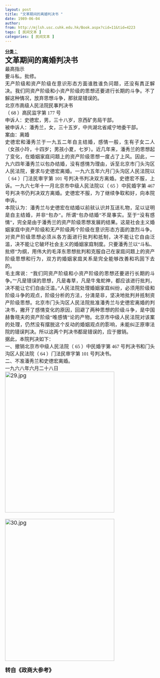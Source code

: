 ```yaml
---
layout: post
title: "文革期间的离婚判决书 "
date: 1989-06-04
author: 
from: http://mjlsh.usc.cuhk.edu.hk/Book.aspx?cid=11&tid=4223
tags: [ 民间文本 ]
categories: [ 民间文本 ]
---
```


<div style="margin: 15px 10px 10px 0px;">
 <div>
  <span id="ctl00_ContentPlaceHolder1_chapter1_SubjectLabel" style="font-weight:bold;text-decoration:underline;">
   分类：
  </span>
 </div>
 <p class="MsoNormal" style="margin: 0in 0in 0.0001pt; text-align: justify; font-size: 10.5pt; font-family: Calibri;">
  <o:p>
   <font size="3">
   </font>
  </o:p>
 </p>
 <p class="MsoNormal" style="margin: 0in 0in 0.0001pt; text-align: justify; font-size: 10.5pt; font-family: Calibri;">
  <b>
   <font size="5">
    <span lang="ZH-CN" style="font-family: 宋体;">
     文革期间的离婚判决书
    </span>
    <span lang="ZH-CN">
    </span>
   </font>
  </b>
 </p>
 <p class="MsoNormal" style="margin: 0in 0in 0.0001pt; text-align: justify; font-size: 10.5pt; font-family: Calibri;">
  <o:p>
   <font size="3">
   </font>
  </o:p>
 </p>
 <p class="MsoNormal" style="margin: 0in 0in 0.0001pt; text-align: justify; font-size: 10.5pt; font-family: Calibri;">
  <span lang="ZH-CN" style="font-family: 宋体;">
   <font size="3">
    最高指示
   </font>
  </span>
 </p>
 <p class="MsoNormal" style="margin: 0in 0in 0.0001pt; text-align: justify; font-size: 10.5pt; font-family: Calibri;">
  <o:p>
   <font size="3">
   </font>
  </o:p>
 </p>
 <p class="MsoNormal" style="margin: 0in 0in 0.0001pt; text-align: justify; font-size: 10.5pt; font-family: Calibri;">
  <span lang="ZH-CN" style="font-family: 宋体;">
   <font size="3">
    要斗私，批修。
   </font>
  </span>
 </p>
 <p class="MsoNormal" style="margin: 0in 0in 0.0001pt; text-align: justify; font-size: 10.5pt; font-family: Calibri;">
  <span lang="ZH-CN" style="font-family: 宋体;">
   <font size="3">
    无产阶级和资产阶级在意识形态方面谁胜谁负问题，还没有真正解决。我们同资产阶级和小资产阶级的思想还要进行长期的斗争。不了解这种情况，放弃思想斗争，那就是错误的。
   </font>
  </span>
 </p>
 <p class="MsoNormal" style="margin: 0in 0in 0.0001pt; text-align: justify; font-size: 10.5pt; font-family: Calibri;">
  <o:p>
   <font size="3">
   </font>
  </o:p>
 </p>
 <p class="MsoNormal" style="margin: 0in 0in 0.0001pt; text-align: justify; font-size: 10.5pt; font-family: Calibri;">
  <span lang="ZH-CN" style="font-family: 宋体;">
   <font size="3">
    北京市高级人民法院民事判决书
   </font>
  </span>
 </p>
 <p class="MsoNormal" style="margin: 0in 0in 0.0001pt; text-align: justify; font-size: 10.5pt; font-family: Calibri;">
  <o:p>
   <font size="3">
   </font>
  </o:p>
 </p>
 <p class="MsoNormal" style="margin: 0in 0in 0.0001pt; text-align: justify; font-size: 10.5pt; font-family: Calibri;">
  <font size="3">
   <span lang="ZH-CN" style="font-family: 宋体;">
    （
   </span>
   68
   <span lang="ZH-CN" style="font-family: 宋体;">
    ）高民监字第
   </span>
   177
   <span lang="ZH-CN" style="font-family: 宋体;">
    号
   </span>
  </font>
 </p>
 <p class="MsoNormal" style="margin: 0in 0in 0.0001pt; text-align: justify; font-size: 10.5pt; font-family: Calibri;">
  <o:p>
   <font size="3">
   </font>
  </o:p>
 </p>
 <p class="MsoNormal" style="margin: 0in 0in 0.0001pt; text-align: justify; font-size: 10.5pt; font-family: Calibri;">
  <span lang="ZH-CN" style="font-family: 宋体;">
   <font size="3">
    申诉人：史德宏，男，三十八岁，京西矿务局干部。
   </font>
  </span>
 </p>
 <p class="MsoNormal" style="margin: 0in 0in 0.0001pt; text-align: justify; font-size: 10.5pt; font-family: Calibri;">
  <span lang="ZH-CN" style="font-family: 宋体;">
   <font size="3">
    被申诉人：潘秀兰，女，三十五岁，中共湖北省咸宁地委干部。
   </font>
  </span>
 </p>
 <p class="MsoNormal" style="margin: 0in 0in 0.0001pt; text-align: justify; font-size: 10.5pt; font-family: Calibri;">
  <span lang="ZH-CN" style="font-family: 宋体;">
   <font size="3">
    案由：离婚
   </font>
  </span>
 </p>
 <p class="MsoNormal" style="margin: 0in 0in 0.0001pt; text-align: justify; font-size: 10.5pt; font-family: Calibri;">
  <o:p>
   <font size="3">
   </font>
  </o:p>
 </p>
 <p class="MsoNormal" style="margin: 0in 0in 0.0001pt; text-align: justify; font-size: 10.5pt; font-family: Calibri;">
  <font size="3">
   <span lang="ZH-CN" style="font-family: 宋体;">
    史德宏和潘秀兰于一九五二年自主结婚，感情一般，生有子女二人（女孩小玲，十四岁；男孩小夏，七岁）。近几年来，潘秀兰的思想起了变化，在婚姻家庭问题上的资产阶级思想一度占了上风。因此，一九六四年潘秀兰以包办结婚，没有感情为理由，诉至北京市门头沟区人民法院，要求与史德宏离婚。一九六五年六月门头沟区人民法院以（
   </span>
   64
   <span lang="ZH-CN" style="font-family: 宋体;">
    ）门法民审字第
   </span>
   101
   <span lang="ZH-CN" style="font-family: 宋体;">
    号判决书判决双方离婚。史德宏不服，上诉。一九六七年十一月北京市中级人民法院以（
   </span>
   65
   <span lang="ZH-CN" style="font-family: 宋体;">
    ）中民婚字第
   </span>
   467
   <span lang="ZH-CN" style="font-family: 宋体;">
    号判决书仍判决双方离婚。史德宏不服，为了继续争取和好，向本院申诉。
   </span>
  </font>
 </p>
 <p class="MsoNormal" style="margin: 0in 0in 0.0001pt; text-align: justify; font-size: 10.5pt; font-family: Calibri;">
  <o:p>
   <font size="3">
   </font>
  </o:p>
 </p>
 <p class="MsoNormal" style="margin: 0in 0in 0.0001pt; text-align: justify; font-size: 10.5pt; font-family: Calibri;">
  <span lang="ZH-CN" style="font-family: 宋体;">
   <font size="3">
    本院认为：潘秀兰与史德宏在结婚以前就认识并互送礼物，足以证明是自主结婚，并非“包办”。所谓“包办结婚”不是事实。至于“没有感情”，完全是由于潘秀兰的资产阶级思想发展的结果。这是社会主义婚姻家庭中资产阶级和无产阶级两个阶级在意识形态方面的激烈斗争。对资产阶级思想必须从各方面进行批判和抵制，决不能让它自由泛滥，决不能让它破坏社会主义的婚姻家庭制度。只要潘秀兰以“斗私、批修”为纲，用伟大的毛泽东思想批判和克服自己在家庭问题上的资产阶级思想和行为，双方的婚姻家庭关系是完全能够改善和巩固下去的。
   </font>
  </span>
 </p>
 <p class="MsoNormal" style="margin: 0in 0in 0.0001pt; text-align: justify; font-size: 10.5pt; font-family: Calibri;">
  <o:p>
   <font size="3">
   </font>
  </o:p>
 </p>
 <p class="MsoNormal" style="margin: 0in 0in 0.0001pt; text-align: justify; font-size: 10.5pt; font-family: Calibri;">
  <span lang="ZH-CN" style="font-family: 宋体;">
   <font size="3">
    毛主席说：“我们同资产阶级和小资产阶级的思想还要进行长期的斗争。”“凡是错误的思想，凡是毒草，凡是牛鬼蛇神，都应该进行批判，决不能让它们自由泛滥。”人民法院处理婚姻家庭纠纷，必须用阶级和阶级斗争的观点，阶级分析的方法，分清是非，坚决地批判并抵制资产阶级思想。北京市门头沟区人民法院批准潘秀兰与史德宏离婚的判决书，撇开了感情变化的原因，回避了两种思想的阶级斗争，是中国赫鲁晓夫的资产阶级“唯感情”论的产物。北京市中级人民法院对该案的处理，仍然没有摆脱这个反动的婚姻观点的影响，未能纠正原审法院的错误判决。所以这两个判决书都是错误的，应于撤销。
   </font>
  </span>
 </p>
 <p class="MsoNormal" style="margin: 0in 0in 0.0001pt; text-align: justify; font-size: 10.5pt; font-family: Calibri;">
  <o:p>
   <font size="3">
   </font>
  </o:p>
 </p>
 <p class="MsoNormal" style="margin: 0in 0in 0.0001pt; text-align: justify; font-size: 10.5pt; font-family: Calibri;">
  <span lang="ZH-CN" style="font-family: 宋体;">
   <font size="3">
    据此，本院判决如下：
   </font>
  </span>
 </p>
 <p class="MsoNormal" style="margin: 0in 0in 0.0001pt; text-align: justify; font-size: 10.5pt; font-family: Calibri;">
  <o:p>
   <font size="3">
   </font>
  </o:p>
 </p>
 <p class="MsoNormal" style="margin: 0in 0in 0.0001pt; text-align: justify; font-size: 10.5pt; font-family: Calibri;">
  <font size="3">
   <span lang="ZH-CN" style="font-family: 宋体;">
    一、撤销北京市中级人民法院（
   </span>
   65
   <span lang="ZH-CN" style="font-family: 宋体;">
    ）中民婚字第
   </span>
   467
   <span lang="ZH-CN" style="font-family: 宋体;">
    号判决书和门头沟区人民法院（
   </span>
   64
   <span lang="ZH-CN" style="font-family: 宋体;">
    ）门法民审字第
   </span>
   101
   <span lang="ZH-CN" style="font-family: 宋体;">
    号判决书。
   </span>
  </font>
 </p>
 <p class="MsoNormal" style="margin: 0in 0in 0.0001pt; text-align: justify; font-size: 10.5pt; font-family: Calibri;">
  <o:p>
   <font size="3">
   </font>
  </o:p>
 </p>
 <p class="MsoNormal" style="margin: 0in 0in 0.0001pt; text-align: justify; font-size: 10.5pt; font-family: Calibri;">
  <span lang="ZH-CN" style="font-family: 宋体;">
   <font size="3">
    二、不准潘秀兰和史德宏离婚。
   </font>
  </span>
 </p>
 <p class="MsoNormal" style="margin: 0in 0in 0.0001pt; text-align: justify; font-size: 10.5pt; font-family: Calibri;">
  <font size="3">
  </font>
 </p>
 <p class="MsoNormal" style="margin: 0in 0in 0.0001pt; text-align: justify; font-size: 10.5pt; font-family: Calibri;">
  <span lang="ZH-CN" style="font-family: 宋体;">
   <font size="3">
    一九六八年六月二十八日
   </font>
  </span>
 </p>
 <p class="MsoNormal" style="margin: 0in 0in 0.0001pt; text-align: justify; font-size: 10.5pt; font-family: Calibri;">
  <o:p>
   <font size="3">
   </font>
  </o:p>
 </p>
 <img alt="29.jpg" border="0" height="463" src="http://mjlsh.usc.cuhk.edu.hk/medias/contents/4222/29.jpg" style="font-size: 17.6px;" width="360"/>
 <div style="font-size: 17.6px;">
  <br/>
 </div>
 <div style="font-size: 17.6px;">
  <img alt="30.jpg" border="0" height="467" src="http://mjlsh.usc.cuhk.edu.hk/medias/contents/4222/30.jpg" width="360"/>
  <br/>
  <p class="MsoNormal" style="margin: 0in 0in 0.0001pt; text-align: justify; font-size: 10.5pt; font-family: Calibri;">
   <font size="3">
   </font>
  </p>
  <p class="MsoNormal" style="margin: 0in 0in 0.0001pt; text-align: justify; font-size: 10.5pt; font-family: Calibri;">
   <o:p>
    <br/>
   </o:p>
  </p>
  <p class="MsoNormal" style="margin: 0in 0in 0.0001pt; text-align: justify; font-size: 10.5pt; font-family: Calibri;">
   <o:p>
   </o:p>
  </p>
  <p class="MsoNormal" style="margin: 0in 0in 0.0001pt; text-align: justify; font-size: 10.5pt; font-family: Calibri;">
   <span lang="ZH-CN" style="font-family: 宋体;">
    <b>
     <font size="4">
      转自《政商大参考》
     </font>
    </b>
   </span>
  </p>
 </div>
</div>


